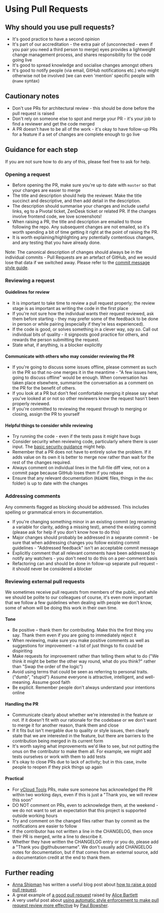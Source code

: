 # Using Pull Requests

## Why should you use pull requests?

- It's good practice to have a second opinion
- It's part of our accreditation - the extra pair of (unconnected - even if you
  pair you need a third person to merge) eyes provides a lightweight change
  management process, and shares responsibility for the code going live
- It's good to spread knowledge and socialise changes amongst others
- It's good to notify people (via email, GitHub notifications etc.) who might
  otherwise not be involved (we can even 'mention' specific people with `@name`
  syntax)

## Cautionary notes

- Don't use PRs for architectural review - this should be done before the pull
  request is raised
- Don't rely on someone else to spot and merge your PR - it's your job to find a
  reviewer and get the code merged
- A PR doesn't have to be all of the work - it's okay to have follow-up PRs for a
  feature if a set of changes are complete enough to go live

## Guidance for each step

If you are not sure how to do any of this, please feel free to ask for help.

### Opening a request

- Before opening the PR, make sure you're up to date with `master` so that your
  changes are easier to merge
- The title and description should help the reviewer. Make the title succinct
  and descriptive, and then add detail in the description.
- The description should summarise your changes and include useful links, eg to
  a Pivotal ticket, ZenDesk ticket or related PR. If the changes involve
  frontend code, we love screenshots!
- When raising a PR, the title and description are emailed to those following
  the repo. Any subsequent changes are not emailed, so it's worth spending a
  bit of time getting it right at the point of raising the PR.
- It is worth explaining/highlighting any potentially contentious changes, and
  any testing that you have already done.

Note: The canonical description of changes should always be in the individual
commits - Pull Requests are an artefact of GitHub, and we would lose that data
if we switched away. Please refer to the [commit message style
guide](/standards/git.html).

### Reviewing a request

#### Guidelines for review

- It is important to take time to review a pull request properly; the review
  stage is as important as writing the code in the first place
- If you're not sure how the individual wants their request reviewed, ask them
  before starting - they may prefer some of the feedback to be done in person
  or while pairing (especially if they're less experienced).
- If the code is good, or solves something in a clever way, *say
  so*. Call out individual bits of quality - it signposts good practice for
  others, and rewards the person submitting the request.
- State what, if anything, is a blocker explicitly

#### Communicate with others who may consider reviewing the PR

- If you're going to discuss some issues offline, please comment as such in the
  PR so that no-one merges it in the meantime - "A few issues here, going to
  discuss offline" would be enough. When conversation has taken place elsewhere,
  summarise the conversation as a comment on the PR for the benefit of others.
- If you look at a PR but don't feel comfortable merging it please say what
  you've looked at or not so other reviewers know the request hasn't been
  properly reviewed.
- If you're committed to reviewing the request through to merging or closing,
  assign the PR to yourself

#### Helpful things to consider while reviewing

- Try running the code - even if the tests pass it might have bugs
- Consider security when reviewing code, particularly where there is user input.
  The [basic security guidance](basic-security.md) might help.
- Remember that a PR does not have to entirely solve the problem. If it adds
  value on its own it is better to merge now rather than wait for the rest of
  the changes required.
- Always comment on individual lines in the full-file diff view, not on a commit
  page because GitHub loses them if you rebase
- Ensure that any relevant documentation (`README` files, things in the `doc`
  folder) is up to date with the changes

### Addressing comments

Any comments flagged as blocking should be addressed. This includes spelling or
grammatical errors in documentation.

- If you're changing something minor in an existing commit (eg renaming a
  variable for clarity, adding a missing test), amend the existing commit
  (please ask for help if you don't know how to do this)
- Major changes should probably be addressed in a separate commit - be sure that
  when addressing changes you follow existing commit guidelines - "Addressed
  feedback" isn't an acceptable commit message
- Explicitly comment that all relevant comments have been addressed to notify
  any watchers - you don't need to do this on a per-comment basis
- Refactoring can and should be done in follow-up separate pull request - it
  should never be considered a blocker

### Reviewing external pull requests

We sometimes receive pull requests from members of the public, and while we
should be polite to our colleagues of course, it's even more important that we
follow a few guidelines when dealing with people we don't know, some of whom
will be doing this work in their own time.

#### Tone

- Be positive – thank them for contributing. Make this the first thing you say.
  Thank them even if you are going to immediately reject it
- When reviewing, make sure you make positive comments as well as suggestions
  for improvement – a list of just things to fix could be dispiriting
- Make requests for improvement rather than telling them what to do ("We think
  it might be better the other way round, what do you think?" rather than "Swap
  the order of the logic")
- Avoid using terms that could be seen as referring to personal traits.
  ("dumb", "stupid") Assume everyone is attractive, intelligent, and
  well-meaning. Assume good faith
- Be explicit. Remember people don't always understand your intentions online

#### Handling the PR

- Communicate clearly about whether we're interested in the feature or not. If
  it doesn't fit with our rationale for the codebase or we don't want to merge
  it for another reason, thank them and close
- If it fits but isn't mergable due to quality or style issues, then clearly
  state that we are interested in the feature, but there are barriers to the
  contribution being merged in its current form
- It's worth saying what improvements we'd like to see, but not putting the
  onus on the contributor to make them all. For example, we might add tests
  ourselves or work with them to add tests
- It's okay to close PRs due to lack of activity; but in this case, invite
  people to reopen if they pick things up again

#### Practical

- For [vCloud Tools](http://gds-operations.github.io/vcloud-tools/) PRs, make
  sure someone has acknowledged the PR within two working days, even if this is
  just a "Thank you, we will review this soon"
- DO NOT comment on PRs, even to acknowledge them, at the weekend - we do not
  want to set an expectation that this project is supported outside working
  hours
- Try and comment on the changed files rather than by commit as the
  notifications are easier to follow
- If the contributor has not written a line in the CHANGELOG, then once their
  PR is merged, write a line to describe it.
- Whether they have written the CHANGELOG entry or you do, please add a "Thank
  you @githubusername". We don't usually add CHANGELOG notes for documentation,
  but if that comes from an external source, add a documentation credit at the
  end to thank them.

## Further reading

- [Anna Shipman][anna] has written a useful blog post about [how to raise a
  good pull request][raise-pr].
- A great example of [a good pull request][good-pr] raised by [Alice
  Bartlett][alice]
- A very useful post about [using automatic style enforcement to make pull
  request review more effective][style-enf] by [Paul Bowsher][paul].

[anna]: https://github.com/annashipman
[raise-pr]: http://www.annashipman.co.uk/jfdi/good-pull-requests.html
[good-pr]: https://github.com/alphagov/frontend/pull/784
[alice]: https://github.com/alicebartlett
[style-enf]: https://gdstechnology.blog.gov.uk/2016/09/30/easing-the-process-of-pull-request-reviews/
[paul]: https://twitter.com/boffbowsh
